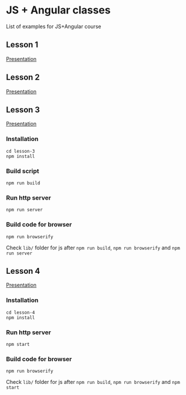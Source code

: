# JS + Angular classes

List of examples for JS+Angular course

## Lesson 1
[Presentation](http://slides.com/andreykucherenko/javascript-angular)

## Lesson 2
[Presentation](http://slides.com/andreykucherenko/deck-31)

## Lesson 3
[Presentation](http://slides.com/andreykucherenko/deck-31-32)

### Installation

```
cd lesson-3
npm install
```
### Build script
```
npm run build
```
### Run http server

```
npm run server
```

### Build code for browser

```
npm run browserify
```
Check `lib/` folder for js after `npm run build`, `npm run browserify` and `npm run server`

## Lesson 4
[Presentation](http://slides.com/andreykucherenko/deck-31-32-33)

### Installation

```
cd lesson-4
npm install
```
### Run http server

```
npm start
```

### Build code for browser

```
npm run browserify
```


Check `lib/` folder for js after `npm run build`, `npm run browserify` and `npm start`
